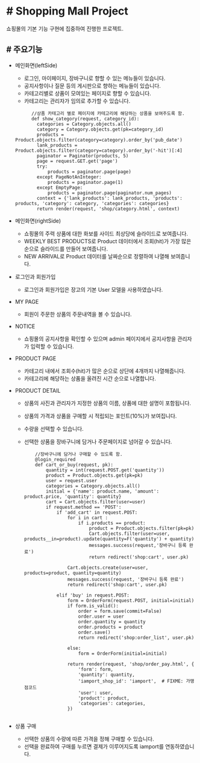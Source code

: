 # # Shopping Mall Project
쇼핑몰의 기본 기능 구현에 집중하여 진행한 프로젝트.


## # 주요기능

* 메인화면(leftSide)
  - 로그인, 마이페이지, 장바구니로 향할 수 있는 메뉴들이 있습니다.
  - 공지사항이나 질문 등의 게시판으로 향하는 메뉴들이 있습니다.
  - 카테고리별로 상품이 모여있는 페이지로 향할 수 있습니다.
  - 카테고리는 관리자가 임의로 추가할 수 있습니다.
  
  ```
        //상품 카테고리 별로 페이지에 카테고리에 해당하는 상품을 보여주도록 함.
        def show_category(request, category_id):
          categories = Category.objects.all()
          category = Category.objects.get(pk=category_id)
          products = Product.objects.filter(category=category).order_by('pub_date')
          lank_products = Product.objects.filter(category=category).order_by('-hit')[:4]
          paginator = Paginator(products, 5)
          page = request.GET.get('page')
          try:
              products = paginator.page(page)
          except PageNotAnInteger:
              products = paginator.page(1)
          except EmptyPage:
              products = paginator.page(paginator.num_pages)
          context = {'lank_products': lank_products, 'products': products, 'category': category, 'categories': categories}
          return render(request, 'shop/category.html', context)

  ```
  
* 메인화면(rightSide)
  - 쇼핑몰의 주력 상품에 대한 화보를 사이드 최상당에 슬라이드로 보여줍니다.
  - WEEKLY BEST PRODUCTS로 Product 데이터에서 조회(hit)가 가장 많은 순으로 슬라이드를 만들어 보여줍니다.
  - NEW ARRIVAL로 Product 데이터를 날짜순으로 정렬하여 나열해 보여줍니다.
  
* 로그인과 회원가입
  - 로그인과 회원가입은 장고의 기본 User 모델을 사용하였습니다.

* MY PAGE
  - 회원이 주문한 상품의 주문내역을 볼 수 있습니다. 
  
* NOTICE
  - 쇼핑몰의 공지사항을 확인할 수 있으며 admin 페이지에서 공지사항을 관리자가 입력할 수 있습니다.
  
* PRODUCT PAGE 
  - 카테고리 내에서 조회수(hit)가 많은 순으로 상단에 4개까지 나열해줍니다.
  - 카테고리에 해당하는 상품을 올려진 시간 순으로 나열합니다.
  
* PRODUCT DETAIL
  - 상품의 사진과 관리자가 지정한 상품의 이름, 상품에 대한 설명이 포함됩니다.
  - 상품의 가격과 상품을 구매할 시 적립되는 포인트(10%)가 보여집니다.
  - 수량을 선택할 수 있습니다.
  - 선택한 상품을 장바구니에 담거나 주문페이지로 넘어갈 수 있습니다.
  
    ```
        //장바구니에 담거나 구매할 수 있도록 함.
        @login_required
        def cart_or_buy(request, pk):
            quantity = int(request.POST.get('quantity'))
            product = Product.objects.get(pk=pk)
            user = request.user
            categories = Category.objects.all()
            initial = {'name': product.name, 'amount': product.price, 'quantity': quantity}
            cart = Cart.objects.filter(user=user)
            if request.method == 'POST':
                if 'add_cart' in request.POST:
                    for i in cart :
                        if i.products == product:
                            product = Product.objects.filter(pk=pk)
                            Cart.objects.filter(user=user, products__in=product).update(quantity=F('quantity') + quantity)
                            messages.success(request,'장바구니 등록 완료')
                            return redirect('shop:cart', user.pk)

                    Cart.objects.create(user=user, products=product, quantity=quantity)
                    messages.success(request, '장바구니 등록 완료')
                    return redirect('shop:cart', user.pk)

                elif 'buy' in request.POST:
                    form = OrderForm(request.POST, initial=initial)
                    if form.is_valid():
                        order = form.save(commit=False)
                        order.user = user
                        order.quantity = quantity
                        order.products = product
                        order.save()
                        return redirect('shop:order_list', user.pk)

                    else:
                        form = OrderForm(initial=initial)

                    return render(request, 'shop/order_pay.html', {
                        'form': form,
                        'quantity': quantity,
                        'iamport_shop_id': 'iamport',  # FIXME: 가맹점코드
                        'user': user,
                        'product': product,
                        'categories': categories,
                    })

  ```
* 상품 구매
  - 선택한 상품의 수량에 따른 가격을 정해 구매할 수 있습니다. 
  - 선택을 완료하여 구매를 누르면 결제가 이루어지도록 iamport를 연동하였습니다.
  

